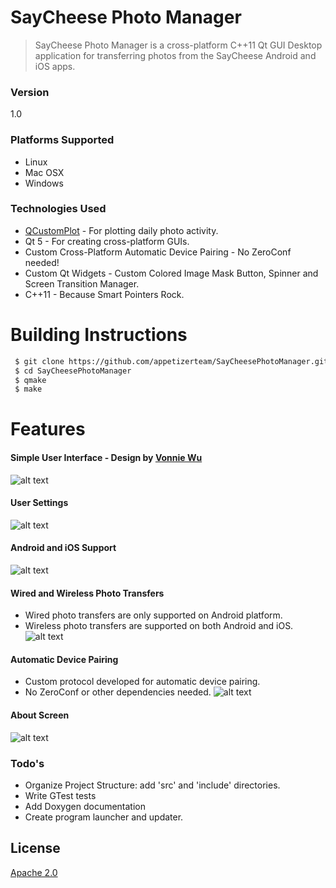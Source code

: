 # SayCheese Photo Manager

>SayCheese Photo Manager is a cross-platform C++11 Qt GUI Desktop application for transferring photos from the SayCheese Android and iOS apps.

### Version
1.0

### Platforms Supported
 - Linux
 - Mac OSX
 - Windows

### Technologies Used
 - [QCustomPlot] - For plotting daily photo activity.
 - Qt 5 - For creating cross-platform GUIs.
 - Custom Cross-Platform Automatic Device Pairing - No ZeroConf needed!
 - Custom Qt Widgets - Custom Colored Image Mask Button, Spinner and Screen Transition Manager.
 - C++11 - Because Smart Pointers Rock.

# Building Instructions
```sh
 $ git clone https://github.com/appetizerteam/SayCheesePhotoManager.git
 $ cd SayCheesePhotoManager
 $ qmake
 $ make
```

# Features
#### Simple User Interface - Design by [Vonnie Wu]
 ![alt text](https://github.com/jealas/AllProjectsMarkdownResources/blob/master/SayCheesePhotoManager/MainScreen.png "Main Screen")

#### User Settings
![alt text](https://github.com/jealas/AllProjectsMarkdownResources/blob/master/SayCheesePhotoManager/Settings.png "Settings")

#### Android and iOS Support
![alt text](https://github.com/jealas/AllProjectsMarkdownResources/blob/master/SayCheesePhotoManager/DeviceSelection.png "Device Selection")

#### Wired and Wireless Photo Transfers
 - Wired photo transfers are only supported on Android platform.
 - Wireless photo transfers are supported on both Android and iOS.
![alt text](https://github.com/jealas/AllProjectsMarkdownResources/blob/master/SayCheesePhotoManager/ConnectionType.png "Connection Type")

#### Automatic Device Pairing
 - Custom protocol developed for automatic device pairing.
 - No ZeroConf or other dependencies needed.
![alt text](https://github.com/jealas/AllProjectsMarkdownResources/blob/master/SayCheesePhotoManager/Searching.png "Device Selection")

#### About Screen
![alt text](https://github.com/jealas/AllProjectsMarkdownResources/blob/master/SayCheesePhotoManager/AboutScreen.png "Device Selection")



### Todo's

 - Organize Project Structure: add 'src' and 'include' directories.
 - Write GTest tests
 - Add Doxygen documentation
 - Create program launcher and updater.

License
----

[Apache 2.0]

[QCustomPlot]:http://www.qcustomplot.com/
[Apache 2.0]:http://www.apache.org/licenses/LICENSE-2.0
[Vonnie Wu]:https://github.com/vonniewu
